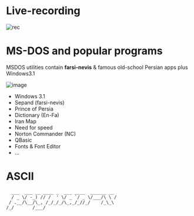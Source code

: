 # Live-recording

![rec](https://github.com/peymanx/msdos-tools/assets/110537772/44a474b9-7042-4857-98eb-ada8b3c86118)


# MS-DOS and popular programs

MSDOS utilities contain **farsi-nevis** & famous old-school Persian apps plus Windows3.1

![image](https://github.com/peymanx/msdos-tools/assets/110537772/0bea1196-4b20-4a09-a985-71ff7703e57f)


* Windows 3.1
* Sepand (farsi-nevis)
* Prince of Persia
* Dictionary (En-Fa)
* Iran Map
* Need for speed
* Norton Commander (NC)
* QBasic
* Fonts & Font Editor
* ...
  
# ASCII   

```                                                                      
  ___  ___ __ ____ _  ___ ____  ______ __
  / _ \/ -_) // /  ' \/ _ `/ _ \/___/\ \ /
 / .__/\__/\_, /_/_/_/\_,_/_//_/    /_\_\ 
/_/       /___/                           
```

